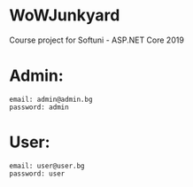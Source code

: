# WoWJunkyard
Course project for Softuni - ASP.NET Core 2019

# Admin:
	email: admin@admin.bg
	password: admin
# User:
	email: user@user.bg
	password: user
